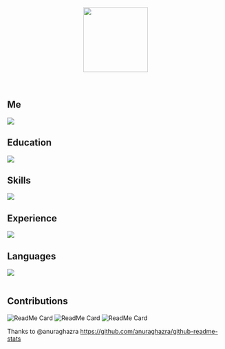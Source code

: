 <meta
  http-equiv="Content-Security-Policy"
  content="default-src 'self' *.disqus.com https://disqus.com *.disquscdn.com *.cloudfront.net https://github-readme-linkedin-8688j7l4r-jether2011.vercel.app;
    connect-src 'self' 'unsafe-inline' data: gap: ws:* ssl.gstatic.com *.cloudfront.net *.disqus.com *.disquscdn.com *.google-analytics.com api.github.com *.algolia.net *.algolianet.com;
    font-src 'self' data: *.cloudfront.net;
    frame-src 'self' https://disqus.com *.youtube.com *.vimeo.com *.codepen.io *.facebook.com;
    img-src 'self' data: blob: *.google-analytics.com *.viglink.com *.disqus.com *.disquscdn.com ce.lijit.com *.cloudfront.net *.githubusercontent.com;
    object-src 'none';
    prefetch-src 'self' *.netlify.app https://disqus.com *.disqus.com *.disquscdn.com;
    script-src 'self' 'unsafe-inline' 'unsafe-eval' blob: *.google-analytics.com *.disqus.com *.disquscdn.com *.cloudfront.net;
    style-src 'self' 'unsafe-inline' blob: *.disquscdn.com;"
/>
<br>
<br>
<br>

<div align="center">
  <img src="https://raw.githubusercontent.com/soroushchehresa/github-readme-linkedin/master/linkedin-github.png" width="150" />
</div>

<br>
<br>

## Me

<img src="https://github-readme-linkedin-8688j7l4r-jether2011.vercel.app/user?username=jetherodrigues" />

## Education

<img src="https://github-readme-linkedin-8688j7l4r-jether2011.vercel.app/education?username=jetherodrigues" />

## Skills

<img src="https://github-readme-linkedin-8688j7l4r-jether2011.vercel.app/skills?username=jetherodrigues" />

## Experience

<img src="https://github-readme-linkedin-8688j7l4r-jether2011.vercel.app/experience?username=jetherodrigues" />

## Languages

<img src="https://github-readme-linkedin-8688j7l4r-jether2011.vercel.app/languages?username=jetherodrigues" />

<br>
<br>

## Contributions

![ReadMe Card](https://github-readme-stats.vercel.app/api/pin/?username=jether2011&repo=kotlin-studies)
![ReadMe Card](https://github-readme-stats.vercel.app/api/pin/?username=jether2011&repo=spring-testcontainers-demo)
![ReadMe Card](https://github-readme-stats.vercel.app/api/pin/?username=jether2011&repo=iot-api)


Thanks to @anuraghazra https://github.com/anuraghazra/github-readme-stats
